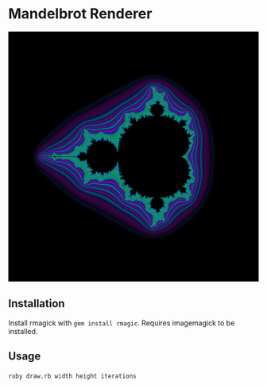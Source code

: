 # Mandelbrot Renderer

![alt text](https://github.com/notinventedthere/mandelbrot/raw/master/mandel.png
"Rendered with 50 iterations")

## Installation
Install rmagick with `gem install rmagic`. Requires imagemagick to be installed.

## Usage
`ruby draw.rb width height iterations`
